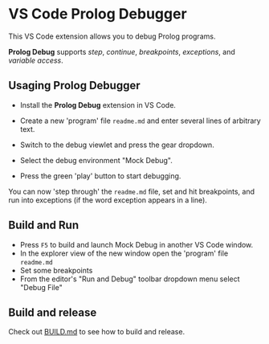 # VS Code Prolog Debugger

This VS Code extension allows you to debug Prolog programs.

**Prolog Debug** supports *step*, *continue*, *breakpoints*, *exceptions*, and *variable access*.

## Usaging Prolog Debugger

* Install the **Prolog Debug** extension in VS Code.
* Create a new 'program' file `readme.md` and enter several lines of arbitrary text.


* Switch to the debug viewlet and press the gear dropdown.
* Select the debug environment "Mock Debug".
* Press the green 'play' button to start debugging.

You can now 'step through' the `readme.md` file, set and hit breakpoints, and run into exceptions (if the word exception appears in a line).



## Build and Run

* Press `F5` to build and launch Mock Debug in another VS Code window.
* In the explorer view of the new window open the 'program' file `readme.md`
* Set some breakpoints
* From the editor's "Run and Debug" toolbar dropdown menu select "Debug File"


## Build and release

Check out [BUILD.md](BUILD.md) to see how to build and release.
